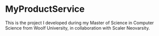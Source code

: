 # MyProductService

This is the project I developed during my Master of Science in Computer Science from Woolf University, in collaboration with Scaler Neovarsity.
